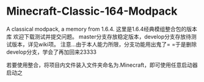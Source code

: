 # Minecraft-Classic-164-Modpack
A classical modpack, a memory from 1.6.4.
这里是1.6.4经典模组整合包的版本库 欢迎下载测试并提交问题。
master分支存放稳定版本，develop分支存放待测试版本，详见wiki项。
注意...由于本人能力所限，分支功能用出鬼了= =于是删除develop分支，学会了再加回来23333                


若要使用整合，将项目内文件装入文件夹命名为.Minecraft，即可使用任意启动器启动之

